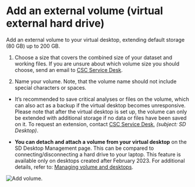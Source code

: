 # Add an external volume (virtual external hard drive)

Add an external  volume to your virtual desktop, extending default storage (80 GB) up to 200 GB.

1. Choose a size that covers the combined size of your dataset and working files. If you are unsure about which volume size you should choose, send an email to [CSC Service Desk](../../support/contact.md).

2. Name your volume. Note, that the volume name should not include special characters or spaces.

* It’s recommended to save critical analyses or files on the volume, which can also act as a backup if the virtual desktop becomes unresponsive. Please note that after the virtual desktop is set up, the volume can only be extended with additional storage if no data or files have been saved on it. To request an extension, contact [CSC Service Desk](../../support/contact.md), *(subject: SD Desktop)*.

* **You can detach and attach a volume from your virtual desktop** on the SD Desktop Management page. This can be compared to connecting/disconnecting a hard drive to your laptop. This feature is available only on desktops created after February 2023. For additional details, refer to: [Managing volume and desktops](./sd-desktop-manage.md).

![Add volume.](https://a3s.fi/docs-files/sensitive-data/SD_Desktop/SD-Desktop_Volume.png)